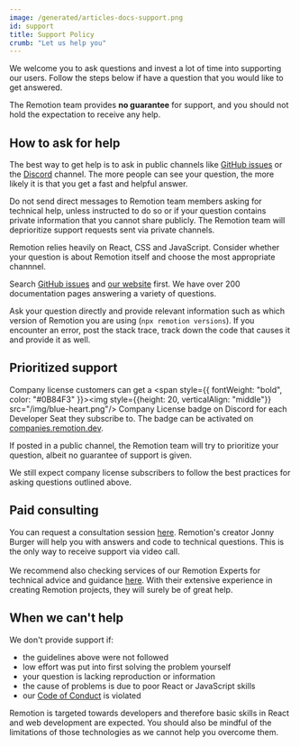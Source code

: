 ```yaml
---
image: /generated/articles-docs-support.png
id: support
title: Support Policy
crumb: "Let us help you"
---
```


We welcome you to ask questions and invest a lot of time into supporting our users. Follow the steps below if have a question that you would like to get answered.

The Remotion team provides **no guarantee** for support, and you should not hold the expectation to receive any help.

## How to ask for help

The best way to get help is to ask in public channels like [GitHub issues](https://github.com/remotion-dev/remotion/issues) or the [Discord](https://remotion.dev/discord) channel. The more people can see your question, the more likely it is that you get a fast and helpful answer.

Do not send direct messages to Remotion team members asking for technical help, unless instructed to do so or if your question contains private information that you cannot share publicly. The Remotion team will deprioritize support requests sent via private channels.

Remotion relies heavily on React, CSS and JavaScript. Consider whether your question is about Remotion itself and choose the most appropriate channnel.

Search [GitHub issues](https://github.com/remotion-dev/remotion/issues) and [our website](/search) first. We have over 200 documentation pages answering a variety of questions.

Ask your question directly and provide relevant information such as which version of Remotion you are using (`npx remotion versions`). If you encounter an error, post the stack trace, track down the code that causes it and provide it as well.

## Prioritized support

Company license customers can get a <span style={{
  fontWeight: "bold",
  color: "#0B84F3"
}}><img style={{height: 20, verticalAlign: "middle"}} src="/img/blue-heart.png"/> Company License</span> badge on Discord for each Developer Seat they subscribe to. The badge can be activated on [companies.remotion.dev](https://companies.remotion.dev).

If posted in a public channel, the Remotion team will try to prioritize your question, albeit no guarantee of support is given.

We still expect company license subscribers to follow the best practices for asking questions outlined above.

## Paid consulting

You can request a consultation session [here](https://cal.com/remotion/consulting). Remotion's creator Jonny Burger will help you with answers and code to technical questions. This is the only way to receive support via video call. <br/><br/>
We recommend also checking services of our Remotion Experts for technical advice and guidance [here](https://www.remotion.dev/experts). With their extensive experience in creating Remotion projects, they will surely be of great help.

## When we can't help

We don't provide support if:

- the guidelines above were not followed
- low effort was put into first solving the problem yourself
- your question is lacking reproduction or information
- the cause of problems is due to poor React or JavaScript skills
- our [Code of Conduct](https://remotion.dev/coc) is violated

Remotion is targeted towards developers and therefore basic skills in React and web development are expected. You should also be mindful of the limitations of those technologies as we cannot help you overcome them.
